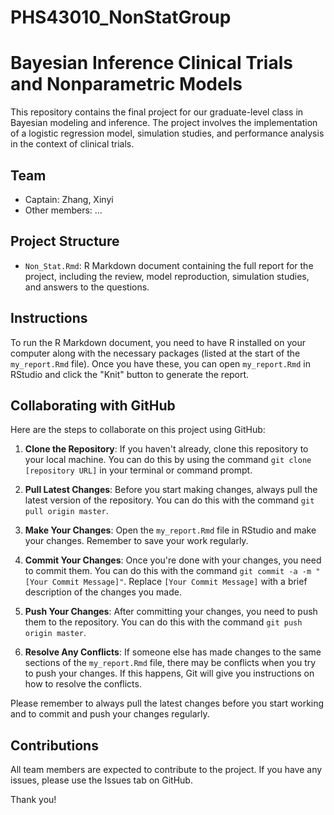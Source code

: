 # PHS43010_NonStatGroup
# Bayesian Inference Clinical Trials and Nonparametric Models

This repository contains the final project for our graduate-level class in Bayesian modeling and inference. The project involves the implementation of a logistic regression model, simulation studies, and performance analysis in the context of clinical trials.

## Team

- Captain: Zhang, Xinyi
- Other members: ...

## Project Structure

- `Non_Stat.Rmd`: R Markdown document containing the full report for the project, including the review, model reproduction, simulation studies, and answers to the questions.

## Instructions

To run the R Markdown document, you need to have R installed on your computer along with the necessary packages (listed at the start of the `my_report.Rmd` file). Once you have these, you can open `my_report.Rmd` in RStudio and click the "Knit" button to generate the report.

## Collaborating with GitHub

Here are the steps to collaborate on this project using GitHub:

1. **Clone the Repository**: If you haven't already, clone this repository to your local machine. You can do this by using the command `git clone [repository URL]` in your terminal or command prompt.

2. **Pull Latest Changes**: Before you start making changes, always pull the latest version of the repository. You can do this with the command `git pull origin master`.

3. **Make Your Changes**: Open the `my_report.Rmd` file in RStudio and make your changes. Remember to save your work regularly.

4. **Commit Your Changes**: Once you're done with your changes, you need to commit them. You can do this with the command `git commit -a -m "[Your Commit Message]"`. Replace `[Your Commit Message]` with a brief description of the changes you made.

5. **Push Your Changes**: After committing your changes, you need to push them to the repository. You can do this with the command `git push origin master`.

6. **Resolve Any Conflicts**: If someone else has made changes to the same sections of the `my_report.Rmd` file, there may be conflicts when you try to push your changes. If this happens, Git will give you instructions on how to resolve the conflicts.

Please remember to always pull the latest changes before you start working and to commit and push your changes regularly.

## Contributions

All team members are expected to contribute to the project. If you have any issues, please use the Issues tab on GitHub.

Thank you!
